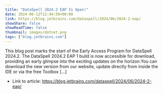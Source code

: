 ```yaml
---
title: "DataSpell 2024.2 EAP Is Open!"
date: 2024-06-12T12:44:59+00:00
link: https://blog.jetbrains.com/dataspell/2024/06/2024-2-eap/
showShare: false
showReadTime: false
thumbnail: images/dotnet.png
tags: ["blog.jetbrains.com"]
---
```

This blog post marks the start of the Early Access Program for DataSpell 2024.2. The DataSpell 2024.2 EAP 1 build is now accessible for download, providing an early glimpse into the exciting updates on the horizon.You can download the new version from our website, update directly from inside the IDE or via the free Toolbox […]

- Link to article: https://blog.jetbrains.com/dataspell/2024/06/2024-2-eap/